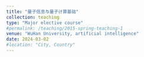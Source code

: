 ```yaml
---
title: "量子信息与量子计算基础"
collection: teaching
type: "Major elective course"
#permalink: /teaching/2015-spring-teaching-1
venue: "WuHan University, artificial intelligence"
date: 2024-03-02
#location: "City, Country"
---
```

